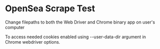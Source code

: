 # OpenSea Scrape Test

Change filepaths to both the Web Driver and Chrome binary app on user's computer

To access needed cookies enabled using --user-data-dir argument in Chrome webdriver options.
